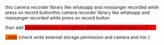 <p>this camera recorder library like whatsapp and messanger recorded while press on record buttonthis camera recorder library like whatsapp and messanger recorded while press on record button</p>





<p>than add   <span style="background-color: #ff0000;">  (implementation 'com.github.alihakemy:VideoRecorder:v1.0' )  &nbsp;&nbsp;</span></p>
<p><span style="background-color: #ff6600;">&nbsp;&nbsp;note</span> (check write external storage permission and camera and mic )<br />&nbsp;&nbsp;&nbsp;&nbsp;</p>
